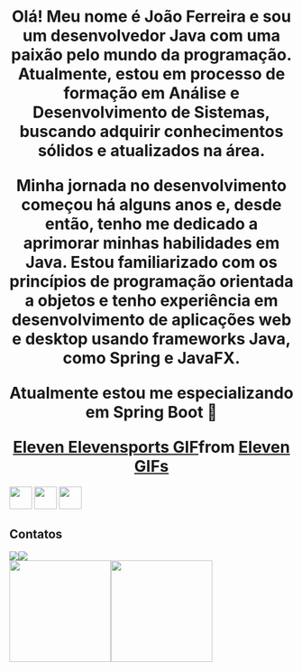 <h1 align="center"> Olá! Meu nome é João Ferreira e sou um desenvolvedor Java com uma paixão pelo mundo da programação. Atualmente, estou em processo de formação em Análise e Desenvolvimento de Sistemas, buscando adquirir conhecimentos sólidos e atualizados na área.

Minha jornada no desenvolvimento começou há alguns anos e, desde então, tenho me dedicado a aprimorar minhas habilidades em Java. Estou familiarizado com os princípios de programação orientada a objetos e tenho experiência em desenvolvimento de aplicações web e desktop usando frameworks Java, como Spring e JavaFX.

Atualmente estou me especializando em Spring Boot 👋


<div class="tenor-gif-embed" data-postid="19850600" data-share-method="host" data-aspect-ratio="1" data-width="100%"><a href="https://tenor.com/view/eleven-elevensports-forthefans-goal-happy-gif-19850600">Eleven Elevensports GIF</a>from <a href="https://tenor.com/search/eleven-gifs">Eleven GIFs</a></div> <script type="text/javascript" async src="https://tenor.com/embed.js"></script>

</h1>




<div align="left">

<img src="https://cdn.jsdelivr.net/gh/devicons/devicon/icons/java/java-original-wordmark.svg" width="40" height="40" /> <img src="https://cdn.jsdelivr.net/gh/devicons/devicon/icons/spring/spring-plain.svg" width="40" height="40" /> <img src="https://cdn.jsdelivr.net/gh/devicons/devicon/icons/mysql/mysql-original-wordmark.svg" width="40" height="40" />


<h2> Contatos</h2>
<div><a href = "mailto:contato@joao.fnnt@gmail.com"><img src="https://img.shields.io/badge/Gmail-D14836?style=for-the-badge&logo=gmail&logoColor=white" target="_blank"></a><a href="https://www.linkedin.com/in/jo%C3%A3o-ferreira-n-neto/" target="_blank"><img src="https://img.shields.io/badge/-LinkedIn-%230077B5?style=for-the-badge&logo=linkedin&logoColor=white" target="_blank"></a>   </div>







<div><a href="https://github.com/joaofnt"><img height="180em" src="https://github-readme-stats.vercel.app/api/top-langs/?username=joaofnt&layout=compact&langs_count=7&theme=dark"/><img height="180em" src="https://github-readme-stats.vercel.app/api?username=joaofnt&show_icons=true&theme=dracula&include_all_commits=true&count_private=true"/></div>

</div>

